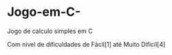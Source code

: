 # Jogo-em-C-
Jogo de calculo simples em C 

Com nivel de dificuldades de Fácil[1] até Muito Dificil[4]

